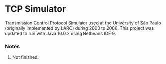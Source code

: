 # TCP Simulator
Transmission Control Protocol Simulator used at the University of São Paulo (originally implemented by LARC) during 2003 to 2006. This project was updated to run with Java 10.0.2 using Netbeans IDE 9.

### Notes
1. Not finished.
